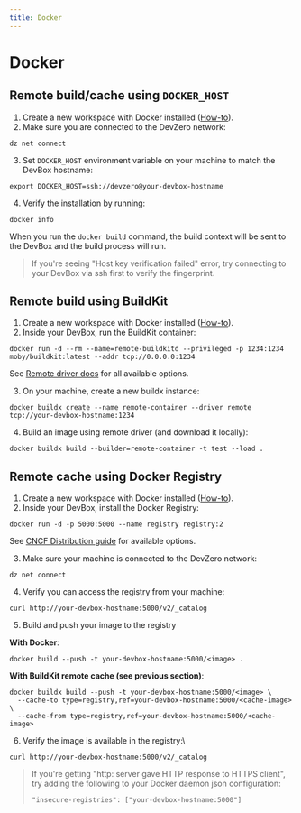 ```yaml
---
title: Docker
---
```

# Docker

## Remote build/cache using `DOCKER_HOST`

1. Create a new workspace with Docker installed ([How-to](../../references/starter-templates/build-tools/docker.md)).
2. Make sure you are connected to the DevZero network:

```
dz net connect
```

3. Set `DOCKER_HOST` environment variable on your machine to match the DevBox hostname:

```
export DOCKER_HOST=ssh://devzero@your-devbox-hostname
```

4. Verify the installation by running:

```
docker info
```

When you run the `docker build` command, the build context will be sent to the DevBox and the build process will run.

> If you're seeing "Host key verification failed" error, try connecting to your DevBox via ssh first to verify the fingerprint.

## Remote build using BuildKit

1. Create a new workspace with Docker installed ([How-to](../../references/starter-templates/build-tools/docker.md)).
2. Inside your DevBox, run the BuildKit container:

```
docker run -d --rm --name=remote-buildkitd --privileged -p 1234:1234 moby/buildkit:latest --addr tcp://0.0.0.0:1234
```

See [Remote driver docs](https://docs.docker.com/build/drivers/remote/) for all available options.

3. On your machine, create a new buildx instance:

```
docker buildx create --name remote-container --driver remote tcp://your-devbox-hostname:1234
```

4. Build an image using remote driver (and download it locally):

```
docker buildx build --builder=remote-container -t test --load .
```

## Remote cache using Docker Registry

1. Create a new workspace with Docker installed ([How-to](../../references/starter-templates/build-tools/docker.md)).
2. Inside your DevBox, install the Docker Registry:

```
docker run -d -p 5000:5000 --name registry registry:2
```

See [CNCF Distribution guide](https://distribution.github.io/distribution/) for available options.

3. Make sure your machine is connected to the DevZero network:

```
dz net connect
```

4. Verify you can access the registry from your machine:

```
curl http://your-devbox-hostname:5000/v2/_catalog
```

5. Build and push your image to the registry

**With Docker**:

```
docker build --push -t your-devbox-hostname:5000/<image> .
```

**With BuildKit remote cache (see previous section)**:

```
docker buildx build --push -t your-devbox-hostname:5000/<image> \
  --cache-to type=registry,ref=your-devbox-hostname:5000/<cache-image> \
  --cache-from type=registry,ref=your-devbox-hostname:5000/<cache-image>
```

6. Verify the image is available in the registry:\

```
curl http://your-devbox-hostname:5000/v2/_catalog
```

> If you're getting "http: server gave HTTP response to HTTPS client", try adding the following to your Docker daemon json configuration:
> ```
> "insecure-registries": ["your-devbox-hostname:5000"]
> ```

